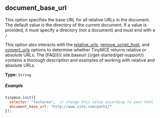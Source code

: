 ## document_base_url

This option specifies the base URL for all relative URLs in the document. The default value is the directory of the current document. If a value is provided, it must specify a directory (not a document) and must end with a `/`.

This option also interacts with the [relative_urls](#relative_urls), [remove_script_host](#remove_script_host), and [convert_urls](#convert_urls) options to determine whether TinyMCE returns relative or absolute URLs. The [FAQ]({{ site.baseurl }}/get-started/get-support/) contains a thorough description and examples of working with relative and absolute URLs.

**Type:** `String`

##### Example

```js
tinymce.init({
  selector: "textarea",  // change this value according to your html
  document_base_url: "http://www.site.com/path1/"
});
```
